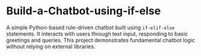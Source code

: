 # Build-a-Chatbot-using-if-else
A simple Python-based rule-driven chatbot built using `if-elif-else` statements. It interacts with users through text input, responding to basic greetings and queries. This project demonstrates fundamental chatbot logic without relying on external libraries.
